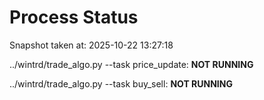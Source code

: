 # Process Status

Snapshot taken at: 2025-10-22 13:27:18

../wintrd/trade_algo.py --task price_update: **NOT RUNNING**

../wintrd/trade_algo.py --task buy_sell: **NOT RUNNING**

